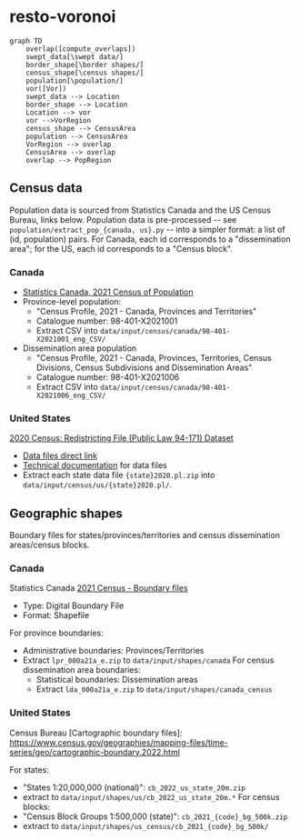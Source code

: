 # resto-voronoi

```mermaid
graph TD
    overlap([compute_overlaps])
    swept_data[\swept data/]
    border_shape[\border shapes/]
    census_shape[\census shapes/]
    population[\population/]
    vor([Vor])
    swept_data --> Location
    border_shape --> Location
    Location --> vor
    vor -->VorRegion
    census_shape --> CensusArea
    population --> CensusArea
    VorRegion --> overlap
    CensusArea --> overlap
    overlap --> PopRegion
```


## Census data

Population data is sourced from Statistics Canada and the US Census Bureau, links below. Population data is pre-processed -- see `population/extract_pop_{canada, us}.py` -- into a simpler format: a list of (id, population) pairs. For Canada, each id corresponds to a "dissemination area"; for the US, each id corresponds to a "Census block".

### Canada
- [Statistics Canada, 2021 Census of Population](https://www12.statcan.gc.ca/census-recensement/2021/dp-pd/prof/index.cfm?Lang=E)
- Province-level population:
    - "Census Profile, 2021 - Canada, Provinces and Territories"
    - Catalogue number: 98-401-X2021001	
    - Extract CSV into `data/input/census/canada/98-401-X2021001_eng_CSV/`
- Dissemination area population
    - "Census Profile, 2021 - Canada, Provinces, Territories, Census Divisions, Census Subdivisions and Dissemination Areas"
    - Catalogue number: 98-401-X2021006
    - Extract CSV into `data/input/census/canada/98-401-X2021006_eng_CSV/`

### United States
[2020 Census: Redistricting File (Public Law 94-171) Dataset](https://www.census.gov/data/datasets/2020/dec/2020-census-redistricting-summary-file-dataset.html)
- [Data files direct link](https://www2.census.gov/programs-surveys/decennial/2020/data/01-Redistricting_File--PL_94-171/)
- [Technical documentation](https://www2.census.gov/programs-surveys/decennial/2020/technical-documentation/complete-tech-docs/summary-file/2020Census_PL94_171Redistricting_StatesTechDoc_English.pdf) for data files
- Extract each state data file `{state}2020.pl.zip` into `data/input/census/us/{state}2020.pl/`.

## Geographic shapes
Boundary files for states/provinces/territories and census dissemination areas/census blocks.
### Canada
Statistics Canada [2021 Census - Boundary files](https://www12.statcan.gc.ca/census-recensement/2021/geo/sip-pis/boundary-limites/index2021-eng.cfm?year=21)
- Type: Digital Boundary File
- Format: Shapefile

For province boundaries:
- Administrative boundaries: Provinces/Territories
- Extract `lpr_000a21a_e.zip` to `data/input/shapes/canada`
For census dissemination area boundaries:
    - Statistical boundaries: Dissemination areas
    - Extract `lda_000a21a_e.zip` to `data/input/shapes/canada_census`

### United States
Census Bureau [Cartographic boundary files]: https://www.census.gov/geographies/mapping-files/time-series/geo/cartographic-boundary.2022.html

For states:
- "States 1:20,000,000 (national)": `cb_2022_us_state_20m.zip`
- extract to `data/input/shapes/us/cb_2022_us_state_20m.*`
For census blocks:
- "Census Block Groups 1:500,000 (state)": `cb_2021_{code}_bg_500k.zip`
- extract to `data/input/shapes/us_census/cb_2021_{code}_bg_500k/`
